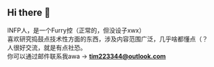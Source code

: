 ## Hi there 👋
INFP人，是一个Furry控（正常的，但没设子xwx）<br>
喜欢研究捣鼓点技术性方面的东西，涉及内容范围广泛，几乎啥都懂点（？<br>
人很好交流，就是有点社恐。<br> 
你可以通过邮件联系我awa -> **[tim223344@outlook.com](mailto:tim223344@outlook.com)**<br> 

<!--
**DJRsiri/DJRsiri** is a ✨ _special_ ✨ repository because its `README.md` (this file) appears on your GitHub profile.

Here are some ideas to get you started:

- 🔭 I’m currently working on ...
- 🌱 I’m currently learning ...
- 👯 I’m looking to collaborate on ...
- 🤔 I’m looking for help with ...
- 💬 Ask me about ...
- 📫 How to reach me: ...
- 😄 Pronouns: ...
- ⚡ Fun fact: ...
-->
<!--
嗯？你在找什么。
-->
